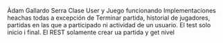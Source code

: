 Àdam Gallardo Serra
Clase User y Juego funcionando
Implementaciones heachas todas a excepción de Terminar partida, historial de jugadores, partidas en las que a participado ni actividad de un usuario.
El test solo inicio i final.
El REST solamente crear ua partida y get nivel
